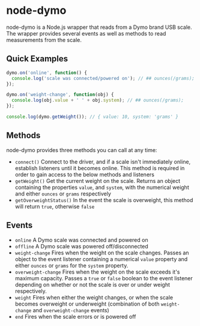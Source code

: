 # node-dymo

node-dymo is a Node.js wrapper that reads from a Dymo brand USB scale.  The wrapper provides several events as well as methods to read measurements from the scale.

## Quick Examples

```js
dymo.on('online', function() {
  console.log('scale was connected/powered on'); // ## ounces(/grams);
});

dymo.on('weight-change', function(obj) {
  console.log(obj.value + ' ' + obj.system); // ## ounces(/grams);
});

console.log(dymo.getWeight()); // { value: 10, system: 'grams' }
```

## Methods

node-dymo provides three methods you can call at any time:

* `connect()` Connect to the driver, and if a scale isn't immediately online, establish listeners until it becomes online.  This method is required in order to gain access to the below methods and listeners
* `getWeight()` Get the current weight on the scale. Returns an object containing the properties `value`, and `system`, with the numerical weight and either `ounces` or `grams` respectively
* `getOverweightStatus()` In the event the scale is overweight, this method will return `true`, otherwise `false`

## Events

* `online` A Dymo scale was connected and powered on
* `offline` A Dymo scale was powered off/disconnected
* `weight-change` Fires when the weight on the scale changes.  Passes an object to the event listener containing a numerical `value` property and either `ounces` or `grams` for the `system` property.
* `overweight-change` Fires when the weight on the scale exceeds it's maximum capacity.  Passes a `true` or `false` boolean to the event listener depending on whether or not the scale is over or under weight respectively.
* `weight` Fires when either the weight changes, or when the scale becomes overweight or underweight (combination of both `weight-change` and `overweight-change` events)
* `end` Fires when the scale errors or is powered off
